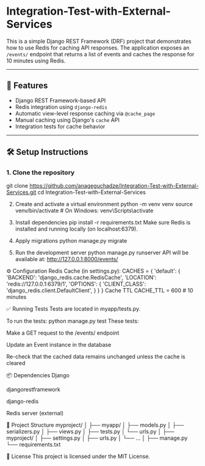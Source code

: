 # Integration-Test-with-External-Services

This is a simple Django REST Framework (DRF) project that demonstrates how to use Redis for caching API responses. The application exposes an `/events/` endpoint that returns a list of events and caches the response for 10 minutes using Redis.

---

## 🔧 Features

- Django REST Framework-based API
- Redis integration using `django-redis`
- Automatic view-level response caching via `@cache_page`
- Manual caching using Django's `cache` API
- Integration tests for cache behavior

---

## 🛠️ Setup Instructions

### 1. Clone the repository
git clone https://github.com/anageguchadze/Integration-Test-with-External-Services.git
cd Integration-Test-with-External-Services

2. Create and activate a virtual environment
python -m venv venv
source venv/bin/activate  # On Windows: venv\Scripts\activate

3. Install dependencies
pip install -r requirements.txt
Make sure Redis is installed and running locally (on localhost:6379).

4. Apply migrations
python manage.py migrate

5. Run the development server
python manage.py runserver
API will be available at: http://127.0.0.1:8000/events/

⚙️ Configuration
Redis Cache (in settings.py):
CACHES = {
    'default': {
        'BACKEND': 'django_redis.cache.RedisCache',
        'LOCATION': 'redis://127.0.0.1:6379/1',
        'OPTIONS': {
            'CLIENT_CLASS': 'django_redis.client.DefaultClient',
        }
    }
}
Cache TTL
CACHE_TTL = 600  # 10 minutes

✅ Running Tests
Tests are located in myapp/tests.py.

To run the tests:
python manage.py test
These tests:

Make a GET request to the /events/ endpoint

Update an Event instance in the database

Re-check that the cached data remains unchanged unless the cache is cleared

📦 Dependencies
Django

djangorestframework

django-redis

Redis server (external)

📂 Project Structure
myproject/
│
├── myapp/
│   ├── models.py
│   ├── serializers.py
│   ├── views.py
│   ├── tests.py
│   └── urls.py
│
├── myproject/
│   ├── settings.py
│   ├── urls.py
│   └── ...
│
├── manage.py
└── requirements.txt

📜 License
This project is licensed under the MIT License.